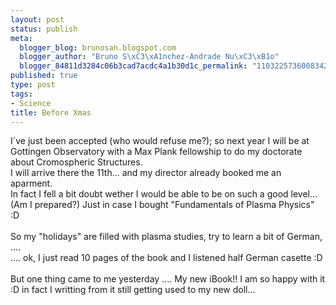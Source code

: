 ```yaml
--- 
layout: post
status: publish
meta: 
  blogger_blog: brunosan.blogspot.com
  blogger_author: "Bruno S\xC3\xA1nchez-Andrade Nu\xC3\xB1o"
  blogger_84811d3284c06b3cad7acdc4a1b30d1c_permalink: "110322573600834213"
published: true
type: post
tags: 
- Science
title: Before Xmas
---
```

I´ve just been accepted (who would refuse me?); so next year I will be at Gottingen Observatory with a Max Plank fellowship to do my doctorate about Cromospheric Structures.
<br />I will arrive there the 11th... and my director already booked me an aparment.
<br />In fact I fell a bit  doubt wether I would be able to be on such a good level... (Am I prepared?) Just in case I bought "Fundamentals of Plasma Physics" :D
<br />
<br />So my "holidays" are filled with plasma studies, try to learn a bit of German, ....
<br />.... ok, I just read 10 pages of the book and I listened half German casette :D
<br />
<br />But one thing came to me yesterday .... My new iBook!! I am so happy with it :D in fact I writting from it still getting used to my new doll...
<br />
<br />
